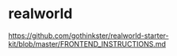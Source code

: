 # realworld
https://github.com/gothinkster/realworld-starter-kit/blob/master/FRONTEND_INSTRUCTIONS.md
